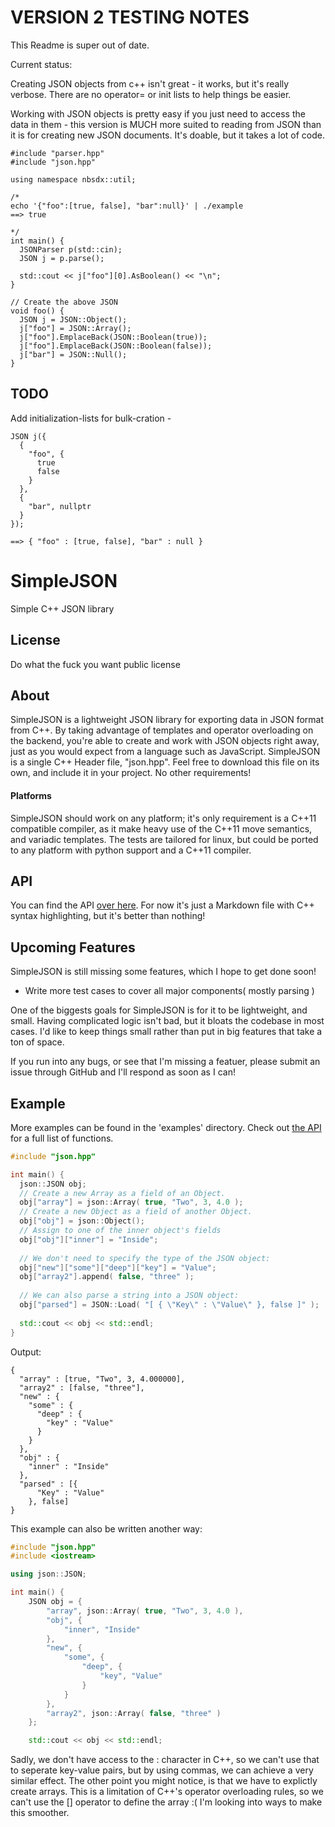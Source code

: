 # VERSION 2 TESTING NOTES

This Readme is super out of date.

Current status: 

Creating JSON objects from c++ isn't great - it works, but it's really verbose. There are no operator= or init lists to help things be easier.

Working with JSON objects is pretty easy if you just need to access the data in them - this version is MUCH more suited to reading from JSON than it is for creating new JSON documents. It's doable, but it takes a lot of code.

```
#include "parser.hpp"
#include "json.hpp"

using namespace nbsdx::util;

/*
echo '{"foo":[true, false], "bar":null}' | ./example
==> true

*/
int main() {
  JSONParser p(std::cin);
  JSON j = p.parse();

  std::cout << j["foo"][0].AsBoolean() << "\n";
}

```

```
// Create the above JSON
void foo() {
  JSON j = JSON::Object();
  j["foo"] = JSON::Array();
  j["foo"].EmplaceBack(JSON::Boolean(true));
  j["foo"].EmplaceBack(JSON::Boolean(false));
  j["bar"] = JSON::Null();
}
```
## TODO

Add initialization-lists for bulk-cration - 

```
JSON j({
  {
    "foo", {
      true
      false
    }
  },
  {
    "bar", nullptr
  }
});

==> { "foo" : [true, false], "bar" : null }
```


# SimpleJSON
Simple C++ JSON library

## License
Do what the fuck you want public license

## About
SimpleJSON is a lightweight JSON library for exporting data in JSON format from C++. By taking advantage of templates and operator overloading on the backend, you're able to create and work with JSON objects right away, just as you would expect from a language such as JavaScript. SimpleJSON is a single C++ Header file, "json.hpp". Feel free to download this file on its own, and include it in your project. No other requirements!

#### Platforms
SimpleJSON should work on any platform; it's only requirement is a C++11 compatible compiler, as it make heavy use of the C++11 move semantics, and variadic templates. The tests are tailored for linux, but could be ported to any platform with python support and a C++11 compiler.

## API
You can find the API [over here](API.md). For now it's just a Markdown file with C++ syntax highlighting, but it's better than nothing!

## Upcoming Features
SimpleJSON is still missing some features, which I hope to get done soon!
* Write more test cases to cover all major components( mostly parsing )

One of the biggests goals for SimpleJSON is for it to be lightweight, and small. Having complicated logic isn't bad, but it bloats the codebase in most cases. I'd like to keep things small rather than put in big features that take a ton of space.

If you run into any bugs, or see that I'm missing a featuer, please submit an issue through GitHub and I'll respond as soon as I can!

## Example
More examples can be found in the 'examples' directory. Check out [the API](API.md) for a full list of functions.

```cpp
#include "json.hpp"

int main() {
  json::JSON obj;
  // Create a new Array as a field of an Object.
  obj["array"] = json::Array( true, "Two", 3, 4.0 );
  // Create a new Object as a field of another Object.
  obj["obj"] = json::Object();
  // Assign to one of the inner object's fields
  obj["obj"]["inner"] = "Inside";
  
  // We don't need to specify the type of the JSON object:
  obj["new"]["some"]["deep"]["key"] = "Value";
  obj["array2"].append( false, "three" );
  
  // We can also parse a string into a JSON object:
  obj["parsed"] = JSON::Load( "[ { \"Key\" : \"Value\" }, false ]" );
  
  std::cout << obj << std::endl;
}
```
Output:
``` 
{
  "array" : [true, "Two", 3, 4.000000],
  "array2" : [false, "three"],
  "new" : {
    "some" : {
      "deep" : {
        "key" : "Value"
      }
    }
  },
  "obj" : {
    "inner" : "Inside"
  },
  "parsed" : [{
      "Key" : "Value"
    }, false]
}
```

This example can also be written another way:
```cpp
#include "json.hpp"
#include <iostream>

using json::JSON;

int main() {
    JSON obj = {
        "array", json::Array( true, "Two", 3, 4.0 ),
        "obj", {
            "inner", "Inside"
        },
        "new", { 
            "some", { 
                "deep", { 
                    "key", "Value" 
                } 
            } 
        },
        "array2", json::Array( false, "three" )
    };

    std::cout << obj << std::endl;
```
Sadly, we don't have access to the : character in C++, so we can't use that to seperate key-value pairs, but by using commas, we can achieve a very similar effect. The other point you might notice, is that we have to explictly create arrays. This is a limitation of C++'s operator overloading rules, so we can't use the [] operator to define the array :( I'm looking into ways to make this smoother.
